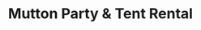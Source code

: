 ---
title: "Mutton Party & Tent Rental"
url: /fort-wayne/mutton-party-und-tent-rental/
shop: Mieten
---